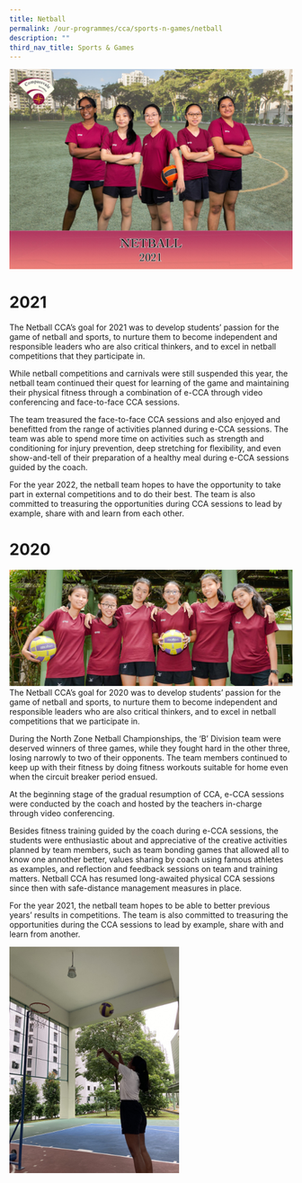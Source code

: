 ```yaml
---
title: Netball
permalink: /our-programmes/cca/sports-n-games/netball
description: ""
third_nav_title: Sports & Games
---
```

![](/images/001_CVSS%20Netball%202021.jpg)
# 2021
The Netball CCA’s goal for 2021 was to develop students’ passion for the game of netball and sports, to nurture them to become independent and responsible leaders who are also critical thinkers, and to excel in netball competitions that they participate in.  

While netball competitions and carnivals were still suspended this year, the netball team continued their quest for learning of the game and maintaining their physical fitness through a combination of e-CCA through video conferencing and face-to-face CCA sessions. 

The team treasured the face-to-face CCA sessions and also enjoyed and benefitted from the range of activities planned during e-CCA sessions. The team was able to spend more time on activities such as strength and conditioning for injury prevention, deep stretching for flexibility, and even show-and-tell of their preparation of a healthy meal during e-CCA sessions guided by the coach. 

For the year 2022, the netball team hopes to have the opportunity to take part in external competitions and to do their best. The team is also committed to treasuring the opportunities during CCA sessions to lead by example, share with and learn from each other.

# 2020
![](/images/netball2019.jpg)
The Netball CCA’s goal for 2020 was to develop students’ passion for the game of netball and sports, to nurture them to become independent and responsible leaders who are also critical thinkers, and to excel in netball competitions that we participate in. 

During the North Zone Netball Championships, the ‘B’ Division team were deserved winners of three games, while they fought hard in the other three, losing narrowly to two of their opponents. The team members continued to keep up with their fitness by doing fitness workouts suitable for home even when the circuit breaker period ensued. 

At the beginning stage of the gradual resumption of CCA, e-CCA sessions were conducted by the coach and hosted by the teachers in-charge through video conferencing. 

Besides fitness training guided by the coach during e-CCA sessions, the students were enthusiastic about and appreciative of the creative activities planned by team members, such as team bonding games that allowed all to know one annother better, values sharing by coach using famous athletes as examples, and reflection and feedback sessions on team and training matters. Netball CCA has resumed long-awaited physical CCA sessions since then with safe-distance management measures in place.

For the year 2021, the netball team hopes to be able to better previous years’ results in competitions. The team is also committed to treasuring the opportunities during the CCA sessions to lead by example, share with and learn from another.

<img src="/images/03%20Student%20practising%20shooting%20during%20netball%20training%204%20Nov%202020.jpg" 
     style="width:60%">